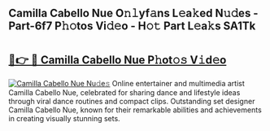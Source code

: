 ## Camilla Cabello Nue O𝚗𝚕yf𝚊ns L𝚎a𝚔ed N𝚞𝚍es - Part-6f7 P𝚑𝚘tos Vi𝚍𝚎o - H𝚘𝚝 Part L𝚎a𝚔s SA1Tk

# <h2><a href="http://kfd2fsb.oniu.top/?m=Camilla+Cabello+Nue">🔗👉 🔴 Camilla Cabello Nue P𝚑ot𝚘𝚜 V𝚒d𝚎o</a></h2>

[![Camilla Cabello Nue Nu𝚍e𝚜](https://i.imgur.com/0qMVB7G.gif)](http://kfd2fsb.oniu.top/?m=Camilla+Cabello+Nue)
Online entertainer and multimedia artist Camilla Cabello Nue, celebrated for sharing dance and lifestyle ideas through viral dance routines and compact clips. Outstanding set designer Camilla Cabello Nue, known for their remarkable abilities and achievements in creating visually stunning sets.  
